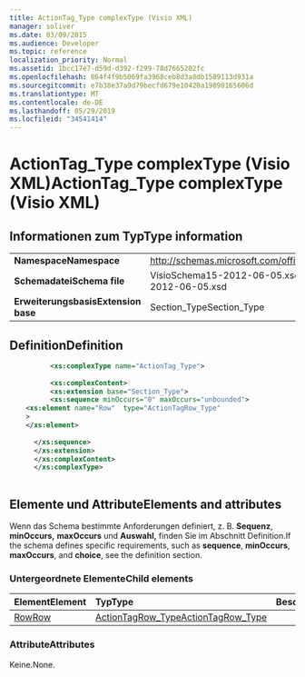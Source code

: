 ```yaml
---
title: ActionTag_Type complexType (Visio XML)
manager: soliver
ms.date: 03/09/2015
ms.audience: Developer
ms.topic: reference
localization_priority: Normal
ms.assetid: 1bcc17e7-d59d-d392-f299-78d7665202fc
ms.openlocfilehash: 864f4f9b5069fa3968ceb8d3a8db1589113d931a
ms.sourcegitcommit: e7b38e37a9d79becfd679e10420a19890165606d
ms.translationtype: MT
ms.contentlocale: de-DE
ms.lasthandoff: 05/29/2019
ms.locfileid: "34541414"
---
```

# <a name="actiontag_type-complextype-visio-xml"></a><span data-ttu-id="69279-102">ActionTag_Type complexType (Visio XML)</span><span class="sxs-lookup"><span data-stu-id="69279-102">ActionTag_Type complexType (Visio XML)</span></span>

## <a name="type-information"></a><span data-ttu-id="69279-103">Informationen zum Typ</span><span class="sxs-lookup"><span data-stu-id="69279-103">Type information</span></span>

|||
|:-----|:-----|
|<span data-ttu-id="69279-104">**Namespace**</span><span class="sxs-lookup"><span data-stu-id="69279-104">**Namespace**</span></span> <br/> |http://schemas.microsoft.com/office/visio/2011/1/core  <br/> |
|<span data-ttu-id="69279-105">**Schemadatei**</span><span class="sxs-lookup"><span data-stu-id="69279-105">**Schema file**</span></span> <br/> |<span data-ttu-id="69279-106">VisioSchema15-2012-06-05.xsd</span><span class="sxs-lookup"><span data-stu-id="69279-106">VisioSchema15-2012-06-05.xsd</span></span>  <br/> |
|<span data-ttu-id="69279-107">**Erweiterungsbasis**</span><span class="sxs-lookup"><span data-stu-id="69279-107">**Extension base**</span></span> <br/> |<span data-ttu-id="69279-108">Section_Type</span><span class="sxs-lookup"><span data-stu-id="69279-108">Section_Type</span></span>  <br/> |
   
## <a name="definition"></a><span data-ttu-id="69279-109">Definition</span><span class="sxs-lookup"><span data-stu-id="69279-109">Definition</span></span>

```XML
          <xs:complexType name="ActionTag_Type">
          
          <xs:complexContent>
          <xs:extension base="Section_Type">
          <xs:sequence minOccurs="0" maxOccurs="unbounded">
    <xs:element name="Row"  type="ActionTagRow_Type"
    >
    </xs:element>
    
      </xs:sequence>
      </xs:extension>
      </xs:complexContent>
      </xs:complexType>
      
```

## <a name="elements-and-attributes"></a><span data-ttu-id="69279-110">Elemente und Attribute</span><span class="sxs-lookup"><span data-stu-id="69279-110">Elements and attributes</span></span>

<span data-ttu-id="69279-111">Wenn das Schema bestimmte Anforderungen definiert, z. B. **Sequenz**, **minOccurs,** **maxOccurs** und **Auswahl,** finden Sie im Abschnitt Definition.</span><span class="sxs-lookup"><span data-stu-id="69279-111">If the schema defines specific requirements, such as **sequence**, **minOccurs**, **maxOccurs**, and **choice**, see the definition section.</span></span> 
  
### <a name="child-elements"></a><span data-ttu-id="69279-112">Untergeordnete Elemente</span><span class="sxs-lookup"><span data-stu-id="69279-112">Child elements</span></span>

|<span data-ttu-id="69279-113">**Element**</span><span class="sxs-lookup"><span data-stu-id="69279-113">**Element**</span></span>|<span data-ttu-id="69279-114">**Typ**</span><span class="sxs-lookup"><span data-stu-id="69279-114">**Type**</span></span>|<span data-ttu-id="69279-115">**Beschreibung**</span><span class="sxs-lookup"><span data-stu-id="69279-115">**Description**</span></span>|
|:-----|:-----|:-----|
|[<span data-ttu-id="69279-116">Row</span><span class="sxs-lookup"><span data-stu-id="69279-116">Row</span></span>](row-element-action-tag-sectionvisio-xml.md) <br/> |[<span data-ttu-id="69279-117">ActionTagRow_Type</span><span class="sxs-lookup"><span data-stu-id="69279-117">ActionTagRow_Type</span></span>](actiontagrow_type-complextypevisio-xml.md) <br/> ||
   
### <a name="attributes"></a><span data-ttu-id="69279-118">Attribute</span><span class="sxs-lookup"><span data-stu-id="69279-118">Attributes</span></span>

<span data-ttu-id="69279-119">Keine.</span><span class="sxs-lookup"><span data-stu-id="69279-119">None.</span></span>
  

